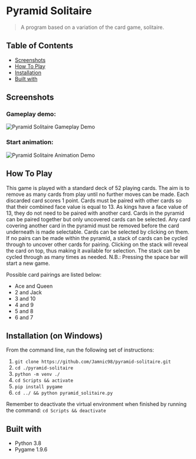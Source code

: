 # Pyramid Solitaire
> A program based on a variation of the card game, solitaire.

<!-- TABLE OF CONTENTS -->
## Table of Contents
* [Screenshots](#screenshots)
* [How To Play](#how-to-play)
* [Installation](#installation-on-windows)
* [Built with](#built-with)


<!-- Screenshots -->
## Screenshots

### Gameplay demo:
![Pyramid Solitaire Gameplay Demo](https://user-images.githubusercontent.com/44094740/98440811-d6a14600-20f2-11eb-9559-9411dc4283c9.gif)

### Start animation:
![Pyramid Solitaire Animation Demo](https://user-images.githubusercontent.com/44094740/98865468-54eb4880-2463-11eb-8094-09e59862ab28.gif)


<!-- Usage -->
## How To Play
This game is played with a standard deck of 52 playing cards. The aim is to remove as many cards from play until no further moves can be made. Each discarded card scores 1 point. Cards must be paired with other cards so that their combined face value is equal to 13. As kings have a face value of 13, they do not need to be paired with another card. Cards in the pyramid can be paired together but only uncovered cards can be selected. Any card covering another card in the pyramid must be removed before the card underneath is made selectable. Cards can be selected by clicking on them. If no pairs can be made within the pyramid, a stack of cards can be cycled through to uncover other cards for pairing. Clicking on the stack will reveal the card on top, thus making it available for selection. The stack can be cycled through as many times as needed.
N.B.: Pressing the space bar will start a new game.

Possible card pairings are listed below:
* Ace and Queen
* 2 and Jack
* 3 and 10
* 4 and 9
* 5 and 8
* 6 and 7


<!-- How to install the program -->
## Installation (on Windows)
From the command line, run the following set of instructions:
1. `git clone https://github.com/Jamnic98/pyramid-solitaire.git`
2. `cd ./pyramid-solitaire`
3. `python -m venv ./`
4. `cd Scripts && activate`
5. `pip install pygame`
6. `cd ../ && python pyramid_solitaire.py`

Remember to deactivate the virtual environment when finished by running the command:
`cd Scripts && deactivate`


<!-- Technologies used in development -->
## Built with
* Python 3.8
* Pygame 1.9.6
